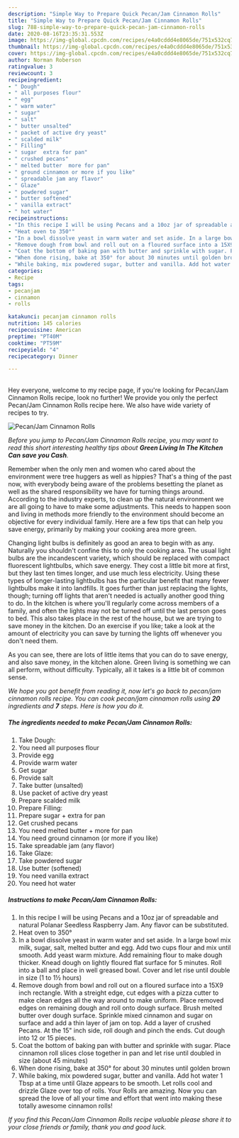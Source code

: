 ```yaml
---
description: "Simple Way to Prepare Quick Pecan/Jam Cinnamon Rolls"
title: "Simple Way to Prepare Quick Pecan/Jam Cinnamon Rolls"
slug: 788-simple-way-to-prepare-quick-pecan-jam-cinnamon-rolls
date: 2020-08-16T23:35:31.553Z
image: https://img-global.cpcdn.com/recipes/e4a0cddd4e8065de/751x532cq70/pecanjam-cinnamon-rolls-recipe-main-photo.jpg
thumbnail: https://img-global.cpcdn.com/recipes/e4a0cddd4e8065de/751x532cq70/pecanjam-cinnamon-rolls-recipe-main-photo.jpg
cover: https://img-global.cpcdn.com/recipes/e4a0cddd4e8065de/751x532cq70/pecanjam-cinnamon-rolls-recipe-main-photo.jpg
author: Norman Roberson
ratingvalue: 3
reviewcount: 3
recipeingredient:
- " Dough"
- " all purposes flour"
- " egg"
- " warm water"
- " sugar"
- " salt"
- " butter unsalted"
- " packet of active dry yeast"
- " scalded milk"
- " Filling"
- " sugar  extra for pan"
- " crushed pecans"
- " melted butter  more for pan"
- " ground cinnamon or more if you like"
- " spreadable jam any flavor"
- " Glaze"
- " powdered sugar"
- " butter softened"
- " vanilla extract"
- " hot water"
recipeinstructions:
- "In this recipe I will be using Pecans and a 10oz jar of spreadable and natural Polanar Seedless Raspberry Jam. Any flavor can be substituted."
- "Heat oven to 350°"
- "In a bowl dissolve yeast in warm water and set aside. In a large bowl mix milk, sugar, salt, melted butter and egg. Add two cups flour and mix until smooth. Add yeast warm mixture. Add remaining flour to make dough thicker. Knead dough on lightly floured flat surface for 5 minutes. Roll into a ball and place in well greased bowl. Cover and let rise until double in size (1 to 1½ hours)"
- "Remove dough from bowl and roll out on a floured surface into a 15X9 inch rectangle. With a streight edge, cut edges with a pizza cutter to make clean edges all the way around to make uniform. Place removed edges on remaining dough and roll onto dough surface. Brush melted butter over dough surface. Sprinkle mixed cinnamon and sugar on surface and add a thin layer of jam on top. Add a layer of crushed Pecans. At the 15&#34; inch side, roll dough and pinch the ends. Cut dough into 12 or 15 pieces."
- "Coat the bottom of baking pan with butter and sprinkle with sugar. Place cinnamon roll slices close together in pan and let rise until doubled in size (about 45 minutes)"
- "When done rising, bake at 350° for about 30 minutes until golden brown"
- "While baking, mix powdered sugar, butter and vanilla. Add hot water 1 Tbsp at a time until Glaze appears to be smooth. Let rolls cool and drizzle Glaze over top of rolls. Your Rolls are amazing. Now you can spread the love of all your time and effort that went into making these totally awesome cinnamon rolls!"
categories:
- Recipe
tags:
- pecanjam
- cinnamon
- rolls

katakunci: pecanjam cinnamon rolls 
nutrition: 145 calories
recipecuisine: American
preptime: "PT40M"
cooktime: "PT59M"
recipeyield: "4"
recipecategory: Dinner

---
```

<br>
Hey everyone, welcome to my recipe page, if you're looking for Pecan/Jam Cinnamon Rolls recipe, look no further! We provide you only the perfect Pecan/Jam Cinnamon Rolls recipe here. We also have wide variety of recipes to try.
<br>


![Pecan/Jam Cinnamon Rolls](https://img-global.cpcdn.com/recipes/e4a0cddd4e8065de/751x532cq70/pecanjam-cinnamon-rolls-recipe-main-photo.jpg)

<i>Before you jump to Pecan/Jam Cinnamon Rolls recipe, you may want to read this short interesting healthy tips about 
<strong>Green Living In The Kitchen Can save you Cash</strong>.</i>
</br>

Remember when the only men and women who cared about the environment were tree huggers as well as hippies? That's a thing of the past now, with everybody being aware of the problems besetting the planet as well as the shared responsibility we have for turning things around. According to the industry experts, to clean up the natural environment we are all going to have to make some adjustments. This needs to happen soon and living in methods more friendly to the environment should become an objective for every individual family. Here are a few tips that can help you save energy, primarily by making your cooking area more green.

Changing light bulbs is definitely as good an area to begin with as any. Naturally you shouldn't confine this to only the cooking area. The usual light bulbs are the incandescent variety, which should be replaced with compact fluorescent lightbulbs, which save energy. They cost a little bit more at first, but they last ten times longer, and use much less electricity. Using these types of longer-lasting lightbulbs has the particular benefit that many fewer lightbulbs make it into landfills. It goes further than just replacing the lights, though; turning off lights that aren't needed is actually another good thing to do. In the kitchen is where you'll regularly come across members of a family, and often the lights may not be turned off until the last person goes to bed. This also takes place in the rest of the house, but we are trying to save money in the kitchen. Do an exercise if you like; take a look at the amount of electricity you can save by turning the lights off whenever you don't need them.

As you can see, there are lots of little items that you can do to save energy, and also save money, in the kitchen alone. Green living is something we can all perform, without difficulty. Typically, all it takes is a little bit of common sense.


<i>We hope you got benefit from reading it, now let's go back to pecan/jam cinnamon rolls recipe. You can cook pecan/jam cinnamon rolls using <strong>20</strong> ingredients and <strong>7</strong> steps. Here is how you do it.
</i>

##### The ingredients needed to make Pecan/Jam Cinnamon Rolls:

1. Take  Dough:
1. You need  all purposes flour
1. Provide  egg
1. Provide  warm water
1. Get  sugar
1. Provide  salt
1. Take  butter (unsalted)
1. Use  packet of active dry yeast
1. Prepare  scalded milk
1. Prepare  Filling:
1. Prepare  sugar + extra for pan
1. Get  crushed pecans
1. You need  melted butter + more for pan
1. You need  ground cinnamon (or more if you like)
1. Take  spreadable jam (any flavor)
1. Take  Glaze:
1. Take  powdered sugar
1. Use  butter (softened)
1. You need  vanilla extract
1. You need  hot water


##### Instructions to make Pecan/Jam Cinnamon Rolls:

1. In this recipe I will be using Pecans and a 10oz jar of spreadable and natural Polanar Seedless Raspberry Jam. Any flavor can be substituted.
1. Heat oven to 350°
1. In a bowl dissolve yeast in warm water and set aside. In a large bowl mix milk, sugar, salt, melted butter and egg. Add two cups flour and mix until smooth. Add yeast warm mixture. Add remaining flour to make dough thicker. Knead dough on lightly floured flat surface for 5 minutes. Roll into a ball and place in well greased bowl. Cover and let rise until double in size (1 to 1½ hours)
1. Remove dough from bowl and roll out on a floured surface into a 15X9 inch rectangle. With a streight edge, cut edges with a pizza cutter to make clean edges all the way around to make uniform. Place removed edges on remaining dough and roll onto dough surface. Brush melted butter over dough surface. Sprinkle mixed cinnamon and sugar on surface and add a thin layer of jam on top. Add a layer of crushed Pecans. At the 15&#34; inch side, roll dough and pinch the ends. Cut dough into 12 or 15 pieces.
1. Coat the bottom of baking pan with butter and sprinkle with sugar. Place cinnamon roll slices close together in pan and let rise until doubled in size (about 45 minutes)
1. When done rising, bake at 350° for about 30 minutes until golden brown
1. While baking, mix powdered sugar, butter and vanilla. Add hot water 1 Tbsp at a time until Glaze appears to be smooth. Let rolls cool and drizzle Glaze over top of rolls. Your Rolls are amazing. Now you can spread the love of all your time and effort that went into making these totally awesome cinnamon rolls!


<i>If you find this Pecan/Jam Cinnamon Rolls recipe valuable please share it to your close friends or family, thank you and good luck.</i>
